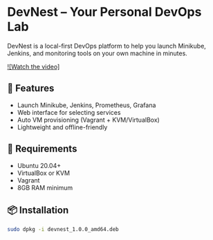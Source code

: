 # DevNest – Your Personal DevOps Lab

DevNest is a local-first DevOps platform to help you launch Minikube, Jenkins, and monitoring tools on your own machine in minutes.

[![Watch the video]]([https://www.youtube.com/watch?v=eyYm_o-_yRk](https://youtu.be/QQcDr497JHg))


## 🚀 Features
- Launch Minikube, Jenkins, Prometheus, Grafana
- Web interface for selecting services
- Auto VM provisioning (Vagrant + KVM/VirtualBox)
- Lightweight and offline-friendly

## 🧰 Requirements
- Ubuntu 20.04+
- VirtualBox or KVM
- Vagrant
- 8GB RAM minimum

## 📦 Installation
```bash
sudo dpkg -i devnest_1.0.0_amd64.deb
